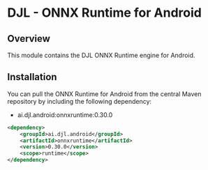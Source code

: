 # DJL - ONNX Runtime for Android

## Overview
This module contains the DJL ONNX Runtime engine for Android.

## Installation
You can pull the ONNX Runtime for Android from the central Maven repository by including the following dependency:

- ai.djl.android:onnxruntime:0.30.0

```xml
<dependency>
    <groupId>ai.djl.android</groupId>
    <artifactId>onnxruntime</artifactId>
    <version>0.30.0</version>
    <scope>runtime</scope>
</dependency>
```

